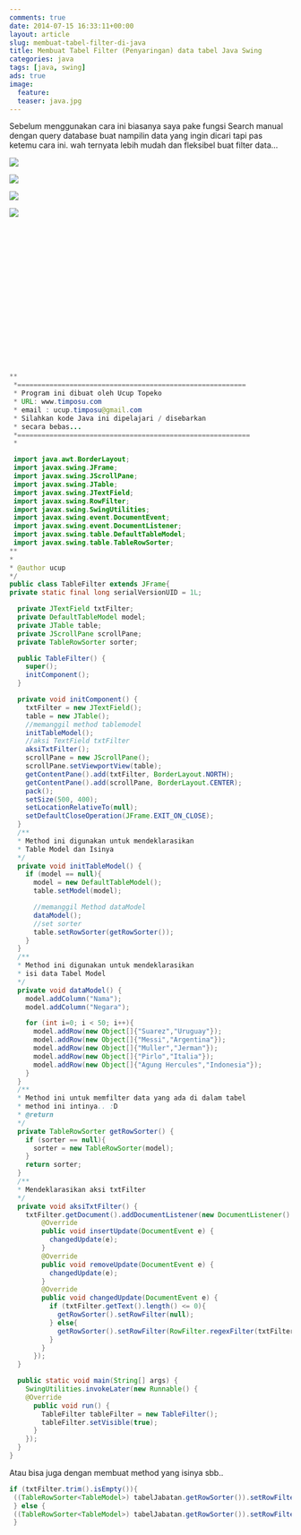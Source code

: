 ```yaml
---
comments: true
date: 2014-07-15 16:33:11+00:00
layout: article
slug: membuat-tabel-filter-di-java
title: Membuat Tabel Filter (Penyaringan) data tabel Java Swing
categories: java
tags: [java, swing]
ads: true
image:
  feature:
  teaser: java.jpg
---
```


Sebelum menggunakan cara ini biasanya saya pake fungsi Search manual dengan query database buat nampilin data yang ingin dicari tapi pas ketemu cara ini. wah ternyata lebih mudah dan fleksibel buat filter data...

![](http://i63.tinypic.com/11ch7v4.jpg)

![](http://i68.tinypic.com/wuqt7q.jpg)

![](http://i66.tinypic.com/6hjcqa.jpg)

![](https://i.imgflip.com/ac1vv.gif)

<center><script async src="//pagead2.googlesyndication.com/pagead/js/adsbygoogle.js"></script><!-- BOX--><ins class="adsbygoogle"  style="display:inline-block;width:300px;height:250px" data-ad-client="ca-pub-4504493660273886" data-ad-slot="1638134271"></ins><script>(adsbygoogle = window.adsbygoogle || []).push({});</script></center>


``` java
**
 *=========================================================
 * Program ini dibuat oleh Ucup Topeko
 * URL: www.timposu.com
 * email : ucup.timposu@gmail.com
 * Silahkan kode Java ini dipelajari / disebarkan
 * secara bebas...
 *==========================================================
 *

 import java.awt.BorderLayout;
 import javax.swing.JFrame;
 import javax.swing.JScrollPane;
 import javax.swing.JTable;
 import javax.swing.JTextField;
 import javax.swing.RowFilter;
 import javax.swing.SwingUtilities;
 import javax.swing.event.DocumentEvent;
 import javax.swing.event.DocumentListener;
 import javax.swing.table.DefaultTableModel;
 import javax.swing.table.TableRowSorter;
**
*
* @author ucup
*/
public class TableFilter extends JFrame{
private static final long serialVersionUID = 1L;

  private JTextField txtFilter;
  private DefaultTableModel model;
  private JTable table;
  private JScrollPane scrollPane;
  private TableRowSorter sorter;

  public TableFilter() {
    super();
    initComponent();
  }

  private void initComponent() {
    txtFilter = new JTextField();
    table = new JTable();
    //memanggil method tablemodel
    initTableModel();
    //aksi TextField txtFilter
    aksiTxtFilter();
    scrollPane = new JScrollPane();
    scrollPane.setViewportView(table);
    getContentPane().add(txtFilter, BorderLayout.NORTH);
    getContentPane().add(scrollPane, BorderLayout.CENTER);
    pack();
    setSize(500, 400);
    setLocationRelativeTo(null);
    setDefaultCloseOperation(JFrame.EXIT_ON_CLOSE);
  }
  /**
  * Method ini digunakan untuk mendeklarasikan
  * Table Model dan Isinya
  */
  private void initTableModel() {
    if (model == null){
      model = new DefaultTableModel();
      table.setModel(model);

      //memanggil Method dataModel
      dataModel();
      //set sorter
      table.setRowSorter(getRowSorter());
    }
  }
  /**
  * Method ini digunakan untuk mendeklarasikan
  * isi data Tabel Model
  */
  private void dataModel() {
    model.addColumn("Nama");
    model.addColumn("Negara");

    for (int i=0; i < 50; i++){
      model.addRow(new Object[]{"Suarez","Uruguay"});
      model.addRow(new Object[]{"Messi","Argentina"});
      model.addRow(new Object[]{"Muller","Jerman"});
      model.addRow(new Object[]{"Pirlo","Italia"});
      model.addRow(new Object[]{"Agung Hercules","Indonesia"});
    }
  }
  /**
  * Method ini untuk memfilter data yang ada di dalam tabel
  * method ini intinya.. :D
  * @return
  */
  private TableRowSorter getRowSorter() {
    if (sorter == null){
      sorter = new TableRowSorter(model);
    }
    return sorter;
  }
  /**
  * Mendeklarasikan aksi txtFilter
  */
  private void aksiTxtFilter() {
    txtFilter.getDocument().addDocumentListener(new DocumentListener() {
        @Override
        public void insertUpdate(DocumentEvent e) {
          changedUpdate(e);
        }
        @Override
        public void removeUpdate(DocumentEvent e) {
          changedUpdate(e);
        }
        @Override
        public void changedUpdate(DocumentEvent e) {
          if (txtFilter.getText().length() <= 0){
            getRowSorter().setRowFilter(null);
          } else{
            getRowSorter().setRowFilter(RowFilter.regexFilter(txtFilter.getText()));
          }
        }
      });
  }

  public static void main(String[] args) {
    SwingUtilities.invokeLater(new Runnable() {
    @Override
      public void run() {
        TableFilter tableFilter = new TableFilter();
        tableFilter.setVisible(true);
      }
    });
  }
}
```



Atau bisa juga dengan membuat method yang isinya sbb..


``` java
if (txtFilter.trim().isEmpty()){
 ((TableRowSorter<TableModel>) tabelJabatan.getRowSorter()).setRowFilter(null);
 } else {
 ((TableRowSorter<TableModel>) tabelJabatan.getRowSorter()).setRowFilter(RowFilter.regexFilter(txtFilter.getText()));
 }
```
